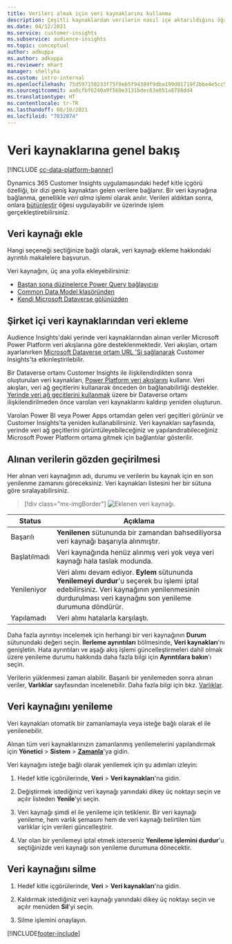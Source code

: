 ```yaml
---
title: Verileri almak için veri kaynaklarını kullanma
description: Çeşitli kaynaklardan verilerin nasıl içe aktarıldığını öğrenin.
ms.date: 04/12/2021
ms.service: customer-insights
ms.subservice: audience-insights
ms.topic: conceptual
author: adkuppa
ms.author: adkuppa
ms.reviewer: mhart
manager: shellyha
ms.custom: intro-internal
ms.openlocfilehash: 75d597158233f75f0eb5f94389f9dba199d81719f2bbe4e5cc58d2a3afc7dcf8
ms.sourcegitcommit: aa0cfbf6240a9f560e3131bdec63e051a8786dd4
ms.translationtype: HT
ms.contentlocale: tr-TR
ms.lasthandoff: 08/10/2021
ms.locfileid: "7032874"
---
```

# <a name="data-sources-overview"></a>Veri kaynaklarına genel bakış

[!INCLUDE [cc-data-platform-banner](../includes/cc-data-platform-banner.md)]

Dynamics 365 Customer Insights uygulamasındaki hedef kitle içgörü özelliği, bir dizi geniş kaynaktan gelen verilere bağlanır. Bir veri kaynağına bağlanma, genellikle *veri alma* işlemi olarak anılır. Verileri aldıktan sonra, onlara [bütünleştir](data-unification.md) öğesi uygulayabilir ve üzerinde işlem gerçekleştirebilirsiniz.

## <a name="add-a-data-source"></a>Veri kaynağı ekle

Hangi seçeneği seçtiğinize bağlı olarak, veri kaynağı ekleme hakkındaki ayrıntılı makalelere başvurun.

Veri kaynağını, üç ana yolla ekleyebilirsiniz:

- [Baştan sona düzinelerce Power Query bağlayıcısı](connect-power-query.md)
- [Common Data Model klasöründen](connect-common-data-model.md)
- [Kendi Microsoft Dataverse gölünüzden](connect-dataverse-managed-lake.md)

## <a name="add-data-from-on-premises-data-sources"></a>Şirket içi veri kaynaklarından veri ekleme

Audience Insights'daki yerinde veri kaynaklarından alınan veriler Microsoft Power Platform veri akışlarına göre desteklenmektedir. Veri akışları, ortam ayarlanırken [Microsoft Dataverse ortam URL 'Si sağlanarak](get-started-paid.md) Customer Insights'ta etkinleştirilebilir.

Bir Dataverse ortamı Customer Insights ile ilişkilendirdikten sonra oluşturulan veri kaynakları, [Power Platform veri akışlarını](/power-query/dataflows/overview-dataflows-across-power-platform-dynamics-365) kullanır. Veri akışları, veri ağ geçitlerini kullanarak önceden ön bağlanabilirliği destekler. [Yerinde veri ağ geçitlerini kullanmak](/data-integration/gateway/service-gateway-app) üzere bir Dataverse ortamı ilişkilendirilmeden önce varolan veri kaynaklarını kaldırıp yeniden oluşturun.

Varolan Power BI veya Power Apps ortamdan gelen veri geçitleri görünür ve Customer Insights'ta yeniden kullanabilirsiniz. Veri kaynakları sayfasında, yerinde veri ağ geçitlerini görüntüleyebileceğiniz ve yapılandırabileceğiniz Microsoft Power Platform ortama gitmek için bağlantılar gösterilir.

## <a name="review-ingested-data"></a>Alınan verilerin gözden geçirilmesi

Her alınan veri kaynağının adı, durumu ve verilerin bu kaynak için en son yenilenme zamanını göreceksiniz. Veri kaynakları listesini her bir sütuna göre sıralayabilirsiniz.

> [!div class="mx-imgBorder"]
> ![Eklenen veri kaynağı.](media/configure-data-datasource-added.png "Eklenen veri kaynağı")

|Status  |Açıklama  |
|---------|---------|
|Başarılı   |**Yenilenen** sütununda bir zamandan bahsediliyorsa veri kaynağı başarıyla alınmıştır.
|Başlatılmadı   |Veri kaynağında henüz alınmış veri yok veya veri kaynağı hala taslak modunda.         |
|Yenileniyor    |Veri alımı devam ediyor. **Eylem** sütununda **Yenilemeyi durdur**'u seçerek bu işlemi iptal edebilirsiniz. Veri kaynağının yenilenmesinin durdurulması veri kaynağını son yenileme durumuna döndürür.       |
|Yapılamadı     |Veri alımı hatalarla karşılaştı.         |

Daha fazla ayrıntıyı incelemek için herhangi bir veri kaynağının **Durum** sütunundaki değeri seçin. **İlerleme ayrıntıları** bölmesinde, **Veri kaynakları**'nı genişletin. Hata ayrıntıları ve aşağı akış işlemi güncelleştirmeleri dahil olmak üzere yenileme durumu hakkında daha fazla bilgi için **Ayrıntılara bakın**'ı seçin.

Verilerin yüklenmesi zaman alabilir. Başarılı bir yenilemeden sonra alınan veriler, **Varlıklar** sayfasından incelenebilir. Daha fazla bilgi için bkz. [Varlıklar](entities.md).

## <a name="refresh-a-data-source"></a>Veri kaynağını yenileme

Veri kaynakları otomatik bir zamanlamayla veya isteğe bağlı olarak el ile yenilenebilir. 

Alınan tüm veri kaynaklarınızın zamanlanmış yenilemelerini yapılandırmak için **Yönetici** > **Sistem** > [**Zamanla**](system.md#schedule-tab)'ya gidin.

Veri kaynağını isteğe bağlı olarak yenilemek için şu adımları izleyin:

1. Hedef kitle içgörülerinde, **Veri** > **Veri kaynakları**'na gidin.

2. Değiştirmek istediğiniz veri kaynağı yanındaki dikey üç noktayı seçin ve açılır listeden **Yenile**'yi seçin.

3. Veri kaynağı şimdi el ile yenileme için tetiklenir. Bir veri kaynağı yenileme, hem varlık şemasını hem de veri kaynağı belirtilen tüm varlıklar için verileri güncelleştirir.

4. Var olan bir yenilemeyi iptal etmek isterseniz **Yenileme işlemini durdur**'u seçtiğinizde veri kaynağı son yenileme durumuna dönecektir.

## <a name="delete-a-data-source"></a>Veri kaynağını silme

1. Hedef kitle içgörülerinde, **Veri** > **Veri kaynakları**'na gidin.

2. Kaldırmak istediğiniz veri kaynağı yanındaki dikey üç noktayı seçin ve açılır menüden **Sil**'yi seçin.

3. Silme işlemini onaylayın.


[!INCLUDE[footer-include](../includes/footer-banner.md)]
